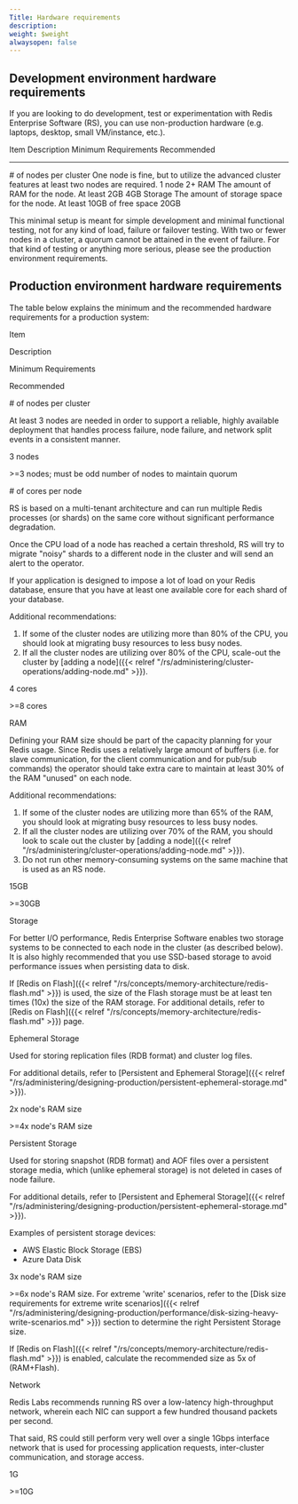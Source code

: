 ```yaml
---
Title: Hardware requirements
description: 
weight: $weight
alwaysopen: false
---
```

## Development environment hardware requirements

If you are looking to do development, test or experimentation with Redis
Enterprise Software (RS), you can use non-production hardware (e.g.
laptops, desktop, small VM/instance, etc.).

  Item                      Description                                                                                       Minimum Requirements          Recommended
  ------------------------- ------------------------------------------------------------------------------------------------- ----------------------------- -------------
  \# of nodes per cluster   One node is fine, but to utilize the advanced cluster features at least two nodes are required.   1 node                        2+
  RAM                       The amount of RAM for the node.                                                                   At least 2GB                  4GB
  Storage                   The amount of storage space for the node.                                                         At least 10GB of free space   20GB

This minimal setup is meant for simple development and minimal
functional testing, not for any kind of load, failure or failover
testing. With two or fewer nodes in a cluster, a quorum cannot be
attained in the event of failure. For that kind of testing or anything
more serious, please see the production environment requirements.

## Production environment hardware requirements

The table below explains the minimum and the recommended hardware
requirements for a production system:

Item

Description

Minimum Requirements

Recommended

\# of nodes per cluster

At least 3 nodes are needed in order to support a reliable, highly
available deployment that handles process failure, node failure, and
network split events in a consistent manner.

3 nodes

\>=3 nodes; must be odd number of nodes to maintain quorum

\# of cores per node

RS is based on a multi-tenant architecture and can run multiple Redis
processes (or shards) on the same core without significant performance
degradation.

Once the CPU load of a node has reached a certain threshold, RS will try
to migrate "noisy" shards to a different node in the cluster and will
send an alert to the operator.

If your application is designed to impose a lot of load on your Redis
database, ensure that you have at least one available core for each
shard of your database.

Additional recommendations:

1.  If some of the cluster nodes are utilizing more than 80% of the CPU,
    you should look at migrating busy resources to less busy nodes.
2.  If all the cluster nodes are utilizing over 80% of the CPU,
    scale-out the cluster by [adding a
    node]({{< relref "/rs/administering/cluster-operations/adding-node.md" >}}).

4 cores

\>=8 cores

RAM

Defining your RAM size should be part of the capacity planning for your
Redis usage. Since Redis uses a relatively large amount of buffers (i.e.
for slave communication, for the client communication and for pub/sub
commands) the operator should take extra care to maintain at least 30%
of the RAM "unused" on each node.

Additional recommendations:

1.  If some of the cluster nodes are utilizing more than 65% of the RAM,
    you should look at migrating busy resources to less busy nodes.
2.  If all the cluster nodes are utilizing over 70% of the RAM, you
    should look to scale out the cluster by [adding a
    node]({{< relref "/rs/administering/cluster-operations/adding-node.md" >}}).
3.  Do not run other memory-consuming systems on the same machine that
    is used as an RS node.

15GB

\>=30GB

Storage

For better I/O performance, Redis Enterprise Software enables two
storage systems to be connected to each node in the cluster (as
described below). It is also highly recommended that you use SSD-based
storage to avoid performance issues when persisting data to disk.

If [Redis on Flash]({{< relref "/rs/concepts/memory-architecture/redis-flash.md" >}}) is
used, the size of the Flash storage must be at least ten times (10x) the
size of the RAM storage. For additional details, refer to [Redis on
Flash]({{< relref "/rs/concepts/memory-architecture/redis-flash.md" >}}) page.

Ephemeral Storage

Used for storing replication files (RDB format) and cluster log files.

For additional details, refer to [Persistent and Ephemeral
Storage]({{< relref "/rs/administering/designing-production/persistent-ephemeral-storage.md" >}}).

2x node's RAM size

\>=4x node's RAM size

Persistent Storage

Used for storing snapshot (RDB format) and AOF files over a persistent
storage media, which (unlike ephemeral storage) is not deleted in cases
of node failure.

For additional details, refer to [Persistent and Ephemeral
Storage]({{< relref "/rs/administering/designing-production/persistent-ephemeral-storage.md" >}}).

Examples of persistent storage devices:

-   AWS Elastic Block Storage (EBS)
-   Azure Data Disk

3x node's RAM size

\>=6x node's RAM size. For extreme 'write' scenarios, refer to the [Disk
size requirements for extreme write
scenarios]({{< relref "/rs/administering/designing-production/performance/disk-sizing-heavy-write-scenarios.md" >}})
section to determine the right Persistent Storage size.

If [Redis on
Flash]({{< relref "/rs/concepts/memory-architecture/redis-flash.md" >}}) is
enabled, calculate the recommended size as 5x of (RAM+Flash).

Network

Redis Labs recommends running RS over a low-latency high-throughput
network, wherein each NIC can support a few hundred thousand packets per
second.

That said, RS could still perform very well over a single 1Gbps
interface network that is used for processing application requests,
inter-cluster communication, and storage access.

1G

\>=10G
